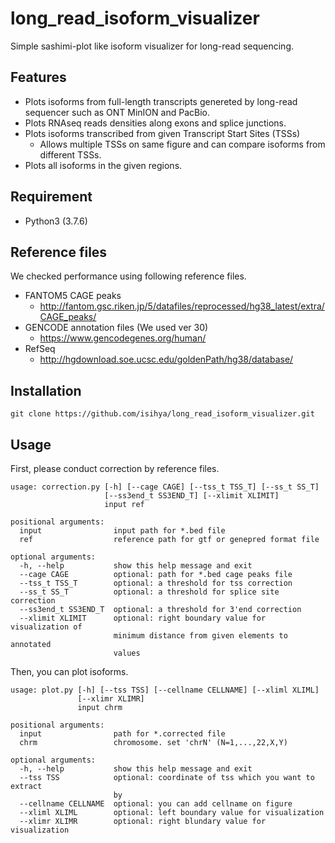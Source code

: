 # long_read_isoform_visualizer
Simple sashimi-plot like isoform visualizer for long-read sequencing.

## Features
- Plots isoforms from full-length transcripts genereted by long-read sequencer such as ONT MinION and PacBio.
- Plots RNAseq reads densities along exons and splice junctions.
- Plots isoforms transcribed from given Transcript Start Sites (TSSs)
    - Allows multiple TSSs on same figure and can compare isoforms from different TSSs.
- Plots all isoforms in the given regions.

## Requirement

- Python3 (3.7.6) 

## Reference files
We checked performance using following reference files.

- FANTOM5 CAGE peaks
    - http://fantom.gsc.riken.jp/5/datafiles/reprocessed/hg38_latest/extra/CAGE_peaks/
- GENCODE annotation files (We used ver 30)
    - https://www.gencodegenes.org/human/
- RefSeq
    - http://hgdownload.soe.ucsc.edu/goldenPath/hg38/database/

## Installation

```
git clone https://github.com/isihya/long_read_isoform_visualizer.git
```

## Usage
First, please conduct correction by reference files.

```
usage: correction.py [-h] [--cage CAGE] [--tss_t TSS_T] [--ss_t SS_T]
                     [--ss3end_t SS3END_T] [--xlimit XLIMIT]
                     input ref

positional arguments:
  input                input path for *.bed file
  ref                  reference path for gtf or genepred format file

optional arguments:
  -h, --help           show this help message and exit
  --cage CAGE          optional: path for *.bed cage peaks file
  --tss_t TSS_T        optional: a threshold for tss correction
  --ss_t SS_T          optional: a threshold for splice site correction
  --ss3end_t SS3END_T  optional: a threshold for 3'end correction
  --xlimit XLIMIT      optional: right boundary value for visualization of
                       minimum distance from given elements to annotated
                       values
```

Then, you can plot isoforms.

```
usage: plot.py [-h] [--tss TSS] [--cellname CELLNAME] [--xliml XLIML]
               [--xlimr XLIMR]
               input chrm

positional arguments:
  input                path for *.corrected file
  chrm                 chromosome. set 'chrN' (N=1,...,22,X,Y)

optional arguments:
  -h, --help           show this help message and exit
  --tss TSS            optional: coordinate of tss which you want to extract
                       by
  --cellname CELLNAME  optional: you can add cellname on figure
  --xliml XLIML        optional: left boundary value for visualization
  --xlimr XLIMR        optional: right blundary value for visualization
```
